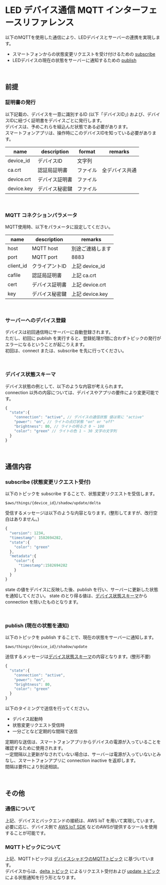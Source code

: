 # LED デバイス通信 MQTT インターフェースリファレンス

以下のMQTTを使用した通信により、LEDデバイスとサーバーの連携を実現します。
* スマートフォンからの状態変更リクエストを受け付けるための [subscribe](#subscribe-状態変更リクエスト受付)
* LEDデバイスの現在の状態をサーバーに通知するための [publish](#publish-現在の状態を通知)

<br>

## 前提

### 証明書の発行
以下記載の、デバイスを一意に識別するID (以下「デバイスID」) および、デバイスIDに紐づく証明書をデバイスごとに発行します。  
デバイスは、予めこれらを組込んだ状態である必要があります。  
スマートフォンアプリは、操作時にこのデバイスIDを知っている必要があります。

| name | description | format | remarks |
----|----|----|----
| device_id | デバイスID | 文字列 |
| ca.crt | 認証局証明書 | ファイル | 全デバイス共通 |
| device.crt | デバイス証明書 | ファイル |
| device.key | デバイス秘密鍵 | ファイル |

<br>

### MQTT コネクションパラメータ
MQTT使用時、以下をパラメータに設定してください。

| name | description | remarks |
----|----|----
| host | MQTT host | 別途ご連絡します |
| port | MQTT port | 8883 |
| client_id | クライアントID | 上記 device_id |
| cafile | 認証局証明書 | 上記 ca.crt |
| cert | デバイス証明書 | 上記 device.crt |
| key | デバイス秘密鍵 | 上記 device.key |

<br>

### サーバーへのデバイス登録
デバイスは初回通信時にサーバーに自動登録されます。  
ただし、初回に publish を実行すると、登録処理が間に合わずトピックの発行がエラーになるということが起こりえます。  
初回は、connect または、subscribe を先に行ってください。   

<br>

### デバイス状態スキーマ
デバイス状態の例として、以下のような内容が考えられます。  
connection 以外の内容については、デバイスやアプリの要件により変更可能です。
```javascript
{
  "state":{
    "connection": "active", // デバイスの通信状態 値は常に "active"
    "power": "on", // ライトの点灯状態 "on" or "off"
    "brightness": 80, // ライトの明るさ 0 ~ 100
    "color": "green" // ライトの色 1 ~ 30 文字の文字列
  }
}
```

<br>

## 通信内容

### subscribe (状態変更リクエスト受付) 
以下のトピックを subscribe することで、状態変更リクエストを受信します。
```
$aws/things/{device_id}/shadow/update/delta
```

受信するメッセージは以下のような内容となります。(整形してますが、改行空白はありません。)
```javascript
{
  "version": 1234,
  "timestamp": 1582694282,
  "state":{
    "color": "green"
  },
  "metadata":{
    "color":{
      "timestamp":1582694282
    }
  }
}
```

state の値をデバイスに反映した後、publish を行い、サーバーに更新した状態を通知してください。
state のとり得る値は、[デバイス状態スキーマ](#デバイス状態スキーマ)から connection を除いたものとなります。

<br>

### publish (現在の状態を通知)
以下のトピックを publish することで、現在の状態をサーバーに通知します。
```
$aws/things/{device_id}/shadow/update
```

送信するメッセージは[デバイス状態スキーマ](#デバイス状態スキーマ)の内容となります。(整形不要)
```javascript
{
  "state":{
    "connection": "active",
    "power": "on",
    "brightness": 80,
    "color": "green"
  }
}
```

以下のタイミングで送信を行ってください。
* デバイス起動時
* 状態変更リクエスト受信時
* 一分ごとなど定期的な間隔で送信

定期的な送信は、スマートフォンアプリからデバイスの電源が入っていることを確認するために使用されます。  
一定間隔以上更新がなされていない場合は、サーバーは電源が入っていないとみなし、スマートフォンアプリに connection inactive を返却します。  
間隔は要件により別途相談。

<br>

## その他

### 通信について
上記、デバイスとバックエンドの接続は、AWS IoT を用いて実現しています。  
必要に応じ、デバイス側で [AWS IoT SDK](https://docs.aws.amazon.com/ja_jp/iot/latest/developerguide/iot-sdks.html) などのAWSが提供するツールを使用することが可能です。

### MQTTトピックについて
上記、MQTTトピックは [デバイスシャドウのMQTTトピック](https://docs.aws.amazon.com/ja_jp/iot/latest/developerguide/device-shadow-mqtt.html#update-delta-pub-sub-topic) に基づいています。  
デバイスからは、[delta トピック](https://docs.aws.amazon.com/ja_jp/iot/latest/developerguide/device-shadow-mqtt.html#update-delta-pub-sub-topic) によるリクエスト受付および [update トピック](https://docs.aws.amazon.com/ja_jp/iot/latest/developerguide/device-shadow-mqtt.html#update-pub-sub-topic)による状態通知を行う形となります。
